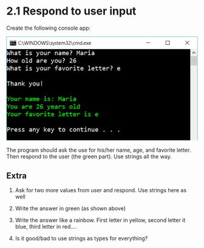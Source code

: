 ﻿# 2.1 Respond to user input


Create the following console app:

![File](Images/file.png)

The program should ask the use for his/her name, age, and favorite letter. Then respond to the user (the green part). Use strings all the way.



## Extra

1. Ask for two more values from user and respond. Use strings here as well

2. Write the answer in green (as shown above)

3. Write the answer like a rainbow. First letter in yellow, second letter it blue, third letter in red…. 

4. Is it good/bad to use strings as types for everything?


